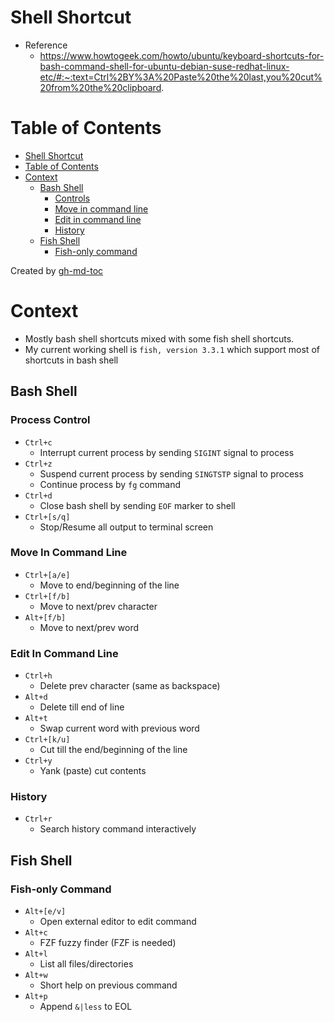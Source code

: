 # Shell Shortcut
- Reference
    - https://www.howtogeek.com/howto/ubuntu/keyboard-shortcuts-for-bash-command-shell-for-ubuntu-debian-suse-redhat-linux-etc/#:~:text=Ctrl%2BY%3A%20Paste%20the%20last,you%20cut%20from%20the%20clipboard.

Table of Contents
=================

* [Shell Shortcut](#shell-shortcut)
* [Table of Contents](#table-of-contents)
* [Context](#context)
   * [Bash Shell](#bash-shell)
      * [Controls](#controls)
      * [Move in command line](#move-in-command-line)
      * [Edit in command line](#edit-in-command-line)
      * [History](#history)
   * [Fish Shell](#fish-shell)
      * [Fish-only command](#fish-only-command)

Created by [gh-md-toc](https://github.com/ekalinin/github-markdown-toc)

# Context
- Mostly bash shell shortcuts mixed with some fish shell shortcuts.
- My current working shell is `fish, version 3.3.1` which support most of shortcuts in bash shell

## Bash Shell

### Process Control
- `Ctrl+c`
    - Interrupt current process by sending `SIGINT` signal to process
- `Ctrl+z`
    - Suspend current process by sending `SINGTSTP` signal to process
    - Continue process by `fg` command
- `Ctrl+d`
    - Close bash shell by sending `EOF` marker to shell
- `Ctrl+[s/q]`
    - Stop/Resume all output to terminal screen

### Move In Command Line
- `Ctrl+[a/e]`
    - Move to end/beginning of the line
- `Ctrl+[f/b]`
    - Move to next/prev character
- `Alt+[f/b]`
    - Move to next/prev word

### Edit In Command Line
- `Ctrl+h`
    - Delete prev character (same as backspace)
- `Alt+d`
    - Delete till end of line
- `Alt+t`
    - Swap current word with previous word
- `Ctrl+[k/u]`
    - Cut till the end/beginning of the line
- `Ctrl+y`
    - Yank (paste) cut contents

### History
- `Ctrl+r`
    - Search history command interactively

## Fish Shell

### Fish-only Command
- `Alt+[e/v]`
    - Open external editor to edit command
- `Alt+c`
    - FZF fuzzy finder (FZF is needed)
- `Alt+l`
    - List all files/directories
- `Alt+w`
    - Short help on previous command
- `Alt+p`
    - Append `&|less` to EOL
